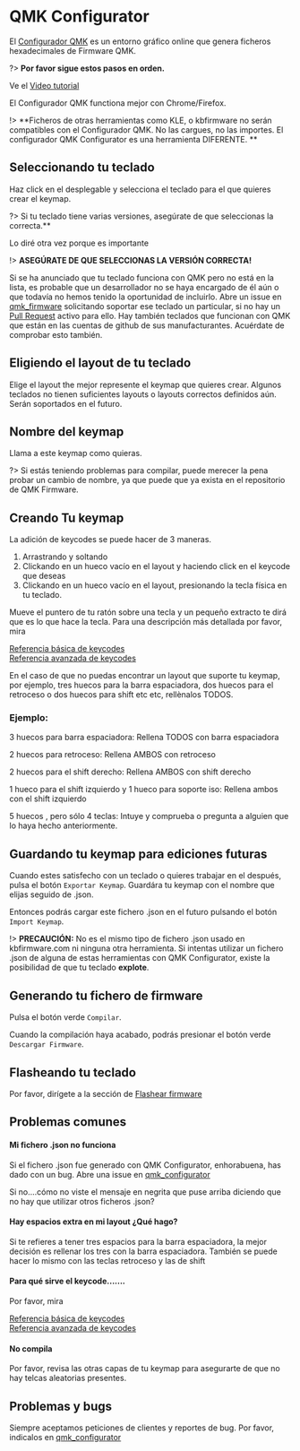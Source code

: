 # QMK Configurator

El [Configurador QMK](https://config.qmk.fm) es un entorno gráfico online que genera ficheros hexadecimales de Firmware QMK.  

?> **Por favor sigue estos pasos en orden.**

Ve el [Video tutorial](https://youtu.be/tx54jkRC9ZY)

El Configurador QMK functiona mejor con Chrome/Firefox. 


!> **Ficheros de otras herramientas como KLE, o kbfirmware no serán compatibles con el Configurador QMK. No las cargues, no las importes. El configurador QMK Configurator es una herramienta DIFERENTE. **

## Seleccionando tu teclado

Haz click en el desplegable y selecciona el teclado para el que quieres crear el keymap. 

?> Si tu teclado tiene varias versiones, asegúrate de que seleccionas la correcta.** 

Lo diré otra vez porque es importante

!> **ASEGÚRATE DE QUE SELECCIONAS LA VERSIÓN CORRECTA!**

Si se ha anunciado que tu teclado funciona con QMK pero no está en la lista, es probable que un desarrollador no se haya encargado de él aún o que todavía no hemos tenido la oportunidad de incluirlo. Abre un issue en [qmk_firmware](https://github.com/qmk/qmk_firmware/issues) solicitando soportar ese teclado un particular, si no hay un [Pull Request](https://github.com/qmk/qmk_firmware/pulls?q=is%3Aopen+is%3Apr+label%3Akeyboard) activo para ello. Hay también teclados que funcionan con QMK que están en las cuentas de github de sus manufacturantes. Acuérdate de comprobar esto también. 

## Eligiendo el layout de tu teclado

Elige el layout the mejor represente el keymap que quieres crear. Algunos teclados no tienen suficientes layouts o layouts correctos definidos aún. Serán soportados en el futuro. 

## Nombre del keymap

Llama a este keymap como quieras. 

?> Si estás teniendo problemas para compilar, puede merecer la pena probar un cambio de nombre, ya que puede que ya exista en el repositorio de QMK Firmware.

## Creando Tu keymap

La adición de keycodes se puede hacer de 3 maneras.  
1. Arrastrando y soltando
2. Clickando en un hueco vacío en el layout y haciendo click en el keycode que deseas
3. Clickando en un hueco vacío en el layout, presionando la tecla física en tu teclado. 

Mueve el puntero de tu ratón sobre una tecla y un pequeño extracto te dirá que es lo que hace la tecla. Para una descripción más detallada por favor, mira

[Referencia básica de keycodes](https://docs.qmk.fm/#/keycodes_basic)    
[Referencia avanzada de keycodes](https://docs.qmk.fm/#/feature_advanced_keycodes)    

En el caso de que no puedas encontrar un layout que suporte tu keymap, por ejemplo, tres huecos para la barra espaciadora, dos huecos para el retroceso o dos huecos para shift etc etc, rellènalos TODOS. 

### Ejemplo:

3 huecos para barra espaciadora: Rellena TODOS con barra espaciadora

2 huecos para retroceso: Rellena AMBOS con retroceso

2 huecos para el shift derecho: Rellena AMBOS con shift derecho

1 hueco para el shift izquierdo y 1 hueco para soporte iso: Rellena ambos con el shift izquierdo

5 huecos , pero sólo 4 teclas: Intuye y comprueba o pregunta a alguien que lo haya hecho anteriormente. 

## Guardando tu keymap para ediciones futuras

Cuando estes satisfecho con un teclado o quieres trabajar en el después, pulsa el botón `Exportar Keymap`. Guardára tu keymap con el nombre que elijas seguido de .json. 

Entonces podrás cargar este fichero .json en el futuro pulsando el botón `Import Keymap`. 

!> **PRECAUCIÓN:** No es el mismo tipo de fichero .json usado en kbfirmware.com ni ninguna otra herramienta. Si intentas utilizar un fichero .json de alguna de estas herramientas con QMK Configurator, existe la posibilidad de que tu teclado **explote**. 

## Generando tu fichero de firmware

Pulsa el botón verde `Compilar`.

Cuando la compilación haya acabado, podrás presionar el botón verde `Descargar Firmware`. 

## Flasheando tu teclado

Por favor, dirígete a la sección de [Flashear firmware](newbs_flashing.md)

## Problemas comunes

#### Mi fichero .json no funciona

Si el fichero .json fue generado con QMK Configurator, enhorabuena, has dado con un bug. Abre una issue en [qmk_configurator](https://github.com/qmk/qmk_configurator/issues)

Si no....cómo no viste el mensaje en negrita que puse arriba diciendo que no hay que utilizar otros ficheros .json? 

#### Hay espacios extra en mi layout ¿Qué hago?

Si te refieres a tener tres espacios para la barra espaciadora, la mejor decisión es rellenar los tres con la barra espaciadora. También se puede hacer lo mismo con las teclas retroceso y las de shift

#### Para qué sirve el keycode.......

Por favor, mira

[Referencia básica de keycodes](https://docs.qmk.fm/#/keycodes_basic)    
[Referencia avanzada de keycodes](https://docs.qmk.fm/#/feature_advanced_keycodes)    

#### No compila

Por favor, revisa las otras capas de tu keymap para asegurarte de que no hay telcas aleatorias presentes. 

## Problemas y bugs

Siempre aceptamos peticiones de clientes y reportes de bug. Por favor, indicalos en [qmk_configurator](https://github.com/qmk/qmk_configurator/issues)
